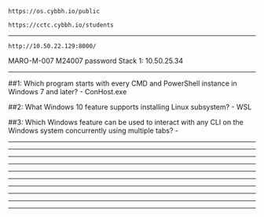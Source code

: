 ```
https://os.cybbh.io/public
```
```
https://cctc.cybbh.io/students
```
___________________________________________________________________________________________________________________
```
http://10.50.22.129:8000/
```
MARO-M-007
M24007 password
Stack 1: 10.50.25.34
___________________________________________________________________________________________________________________
##1: Which program starts with every CMD and PowerShell instance in Windows 7 and later? - ConHost.exe

##2: What Windows 10 feature supports installing Linux subsystem? - WSL

##3: Which Windows feature can be used to interact with any CLI on the Windows system concurrently using multiple tabs? - 

___________________________________________________________________________________________________________________



___________________________________________________________________________________________________________________



___________________________________________________________________________________________________________________



___________________________________________________________________________________________________________________



___________________________________________________________________________________________________________________



___________________________________________________________________________________________________________________



___________________________________________________________________________________________________________________



___________________________________________________________________________________________________________________



___________________________________________________________________________________________________________________



___________________________________________________________________________________________________________________
